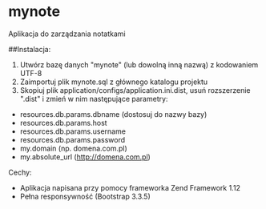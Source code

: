 # mynote
Aplikacja do zarządzania notatkami

##Instalacja:

1. Utwórz bazę danych "mynote" (lub dowolną inną nazwą) z kodowaniem UTF-8<br />
2. Zaimportuj plik mynote.sql z głównego katalogu projektu<br />
3. Skopiuj plik application/configs/application.ini.dist, usuń rozszerzenie ".dist" i zmień w nim następujące parametry:
- resources.db.params.dbname (dostosuj do nazwy bazy)
- resources.db.params.host
- resources.db.params.username
- resources.db.params.password
- my.domain (np. domena.com.pl)
- my.absolute_url (http://domena.com.pl)<br />

Cechy: 
- Aplikacja napisana przy pomocy frameworka Zend Framework 1.12
- Pełna responsywność (Bootstrap 3.3.5)